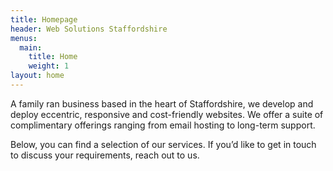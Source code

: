 ```yaml
---
title: Homepage
header: Web Solutions Staffordshire
menus:
  main:
    title: Home
    weight: 1
layout: home
---
```

A family ran business based in the heart of Staffordshire, we develop and deploy eccentric, responsive and cost-friendly websites. We offer a suite of complimentary offerings ranging from email hosting to long-term support.

Below, you can find a selection of our services. If you’d like to get in touch to discuss your requirements, reach out to us.
